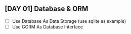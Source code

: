 ## [DAY 01] Database & ORM

- [ ] Use Database As Data Storage (use sqlite as example)
- [ ] Use GORM As Database Interface